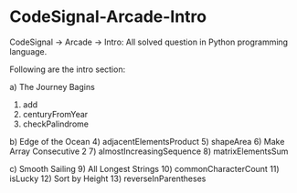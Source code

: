 # CodeSignal-Arcade-Intro
CodeSignal -> Arcade -> Intro: All solved question in Python programming language.

Following are the intro section:

a) The Journey Bagins
  1) add
  2) centuryFromYear
  3) checkPalindrome

b) Edge of the Ocean
  4) adjacentElementsProduct
  5) shapeArea
  6) Make Array Consecutive 2
  7) almostIncreasingSequence
  8) matrixElementsSum

c) Smooth Sailing
  9) All Longest Strings
  10) commonCharacterCount
  11) isLucky
  12) Sort by Height
  13) reverseInParentheses
